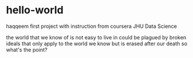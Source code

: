 # hello-world
haqqeem first project with instruction from coursera JHU Data Science

the world that we know of is not easy to live in
could be plagued by broken ideals 
that only apply to the world we know
but is erased after our death
so what's the point?


